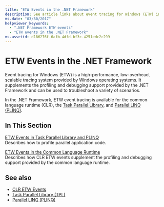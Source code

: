 ```yaml
---
title: "ETW Events in the .NET Framework"
description: See article links about event tracing for Windows (ETW) in .NET. ETW is a high-performance, low-overhead, scalable tracing system.
ms.date: "03/30/2017"
helpviewer_keywords: 
  - ".NET Framework ETW events"
  - "ETW events in the .NET Framework"
ms.assetid: d186276f-6afb-4dfd-bf3c-4251edc2c299
---
```

# ETW Events in the .NET Framework
Event tracing for Windows (ETW) is a high-performance, low-overhead, scalable tracing system provided by Windows operating systems. It supplements the profiling and debugging support provided by the .NET Framework and can be used to troubleshoot a variety of scenarios.  
  
 In the .NET Framework, ETW event tracing is available for the common language runtime (CLR), the [Task Parallel Library](../../standard/parallel-programming/task-parallel-library-tpl.md), and [Parallel LINQ (PLINQ)](../../standard/parallel-programming/introduction-to-plinq.md).  
  
## In This Section  
 [ETW Events in Task Parallel Library and PLINQ](etw-events-in-task-parallel-library-and-plinq.md)  
 Describes how to profile parallel application code.  
  
 [ETW Events in the Common Language Runtime](etw-events-in-the-common-language-runtime.md)  
 Describes how CLR ETW events supplement the profiling and debugging support provided by the common language runtime.  
  
## See also

- [CLR ETW Events](clr-etw-events.md)
- [Task Parallel Library (TPL)](../../standard/parallel-programming/task-parallel-library-tpl.md)
- [Parallel LINQ (PLINQ)](../../standard/parallel-programming/introduction-to-plinq.md)
